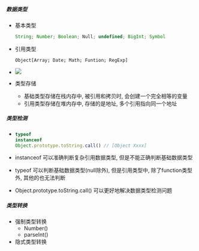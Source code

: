 ##### 数据类型

- 基本类型

  ```javascript
  String; Number; Boolean; Null; undefined; BigInt; Symbol
  ```

- 引用类型

  ```
  Object[Array; Date; Math; Funtion; RegExp]
  ```

- ![](F:\SELFWORK\web-study\01-Basics\1-数据类型\JS-数据类型.png)

- 类型存储

  - 基础类型存储在栈内存中, 被引用和拷贝时, 会创建一个完全相等的变量
  - 引用类型存储在堆内存中, 存储的是地址, 多个引用指向同一个地址

##### 类型检测

- ```javascript
  typeof 
  instanceof
  Object.prototype.toString.call() // [Object Xxxx]
  ```

- instanceof 可以准确判断复杂引用数据类型, 但是不能正确判断基础数据类型

- typeof 可以判断基础数据类型(null除外), 但是引用类型中, 除了function类型外, 其他的也无法判断

- Object.prototype.toString.call() 可以更好地解决数据类型检测问题

##### 类型转换

- 强制类型转换
  - Number()
  - parseInt()
- 隐式类型转换